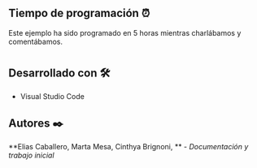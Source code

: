 
 



## Tiempo de programación ⏰
Este ejemplo ha sido programado en 5 horas mientras charlábamos y comentábamos.

#



## Desarrollado con 🛠️

* Visual Studio Code

## Autores ✒️
**Elias Caballero, Marta Mesa, Cinthya Brignoni, ** - *Documentación y trabajo inicial*


